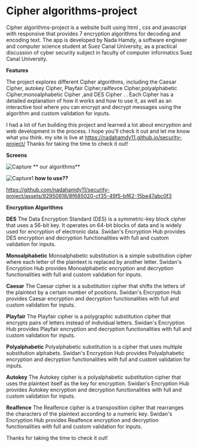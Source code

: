 # Cipher algorithms-project
Cipher algorithms-project is a website built using html , css and javascript with responsive that provides 7 encryption algorithms for decoding and encoding text. The app is developed by  Nada Hamdy, a software engineer and computer science student at Suez Canal University, as a practical discussion of cyber security subject in faculty of computer informatics Suez Canal University.

**Features**

The project explores different Cipher algorithms, including the Caesar Cipher, autokey Cipher, Playfair Cipher,railfevce Cipher,polyalphabetic Cipher,monoalphabetic Cipher ,and DES Cipher .
. Each Cipher has a detailed explanation of how it works and how to use it, as well as an interactive tool where you can encrypt and decrypt messages using the algorithm and custom validation for inputs.

I had a lot of fun building this project and learned a lot about encryption and web development in the process. I hope you'll check it out and let me know what you think.
my site is live at https://nadahamdy11.github.io/security-project/
Thanks for taking the time to check it out!


**Screens**

![Capture](https://github.com/nadahamdy11/security-project/assets/92950618/36d7adfc-1b87-4dd2-869d-efce053a3974)
** our algorithms**
 
 ![Capture1](https://github.com/nadahamdy11/security-project/assets/92950618/b352c37f-0aae-407b-ac05-2bbc503d3f58)
**how to use??**


https://github.com/nadahamdy11/security-project/assets/92950618/8f685020-cf35-49f5-bf62-15be47abc0f3


**Encryption Algorithms**


**DES**
The Data Encryption Standard (DES) is a symmetric-key block cipher that uses a 56-bit key. It operates on 64-bit blocks of data and is widely used for encryption of electronic data. Swidan's Encryption Hub provides DES encryption and decryption functionalities with full and custom validation for inputs.



**Monoalphabetic**
Monoalphabetic substitution is a simple substitution cipher where each letter of the plaintext is replaced by another letter. Swidan's Encryption Hub provides Monoalphabetic encryption and decryption functionalities with full and custom validation for inputs.

**Caesar**
The Caesar cipher is a substitution cipher that shifts the letters of the plaintext by a certain number of positions. Swidan's Encryption Hub provides Caesar encryption and decryption functionalities with full and custom validation for inputs.

**Playfair**
The Playfair cipher is a polygraphic substitution cipher that encrypts pairs of letters instead of individual letters. Swidan's Encryption Hub provides Playfair encryption and decryption functionalities with full and custom validation for inputs.

**Polyalphabetic**
Polyalphabetic substitution is a cipher that uses multiple substitution alphabets. Swidan's Encryption Hub provides Polyalphabetic encryption and decryption functionalities with full and custom validation for inputs.

**Autokey**
The Autokey cipher is a polyalphabetic substitution cipher that uses the plaintext itself as the key for encryption. Swidan's Encryption Hub provides Autokey encryption and decryption functionalities with full and custom validation for inputs.

**Realfence**
The Realfence cipher is a transposition cipher that rearranges the characters of the plaintext according to a numeric key. Swidan's Encryption Hub provides Realfence encryption and decryption functionalities with full and custom validation for inputs.


Thanks for taking the time to check it out!
